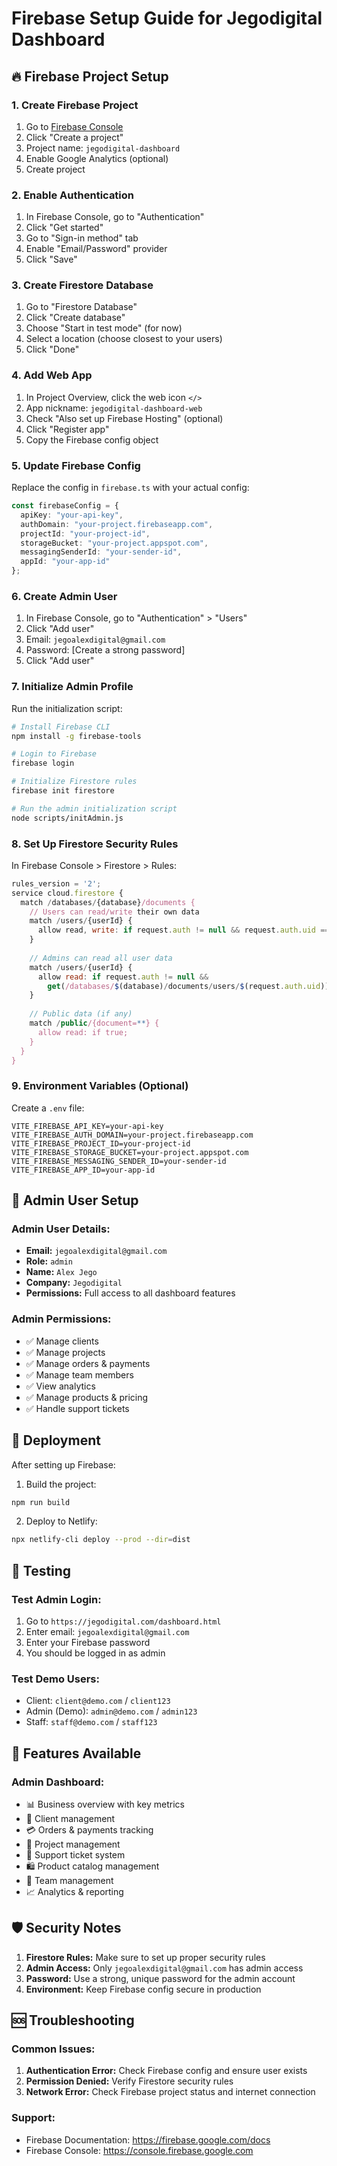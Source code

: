 # Firebase Setup Guide for Jegodigital Dashboard

## 🔥 Firebase Project Setup

### 1. Create Firebase Project
1. Go to [Firebase Console](https://console.firebase.google.com/)
2. Click "Create a project"
3. Project name: `jegodigital-dashboard`
4. Enable Google Analytics (optional)
5. Create project

### 2. Enable Authentication
1. In Firebase Console, go to "Authentication"
2. Click "Get started"
3. Go to "Sign-in method" tab
4. Enable "Email/Password" provider
5. Click "Save"

### 3. Create Firestore Database
1. Go to "Firestore Database"
2. Click "Create database"
3. Choose "Start in test mode" (for now)
4. Select a location (choose closest to your users)
5. Click "Done"

### 4. Add Web App
1. In Project Overview, click the web icon `</>`
2. App nickname: `jegodigital-dashboard-web`
3. Check "Also set up Firebase Hosting" (optional)
4. Click "Register app"
5. Copy the Firebase config object

### 5. Update Firebase Config
Replace the config in `firebase.ts` with your actual config:

```typescript
const firebaseConfig = {
  apiKey: "your-api-key",
  authDomain: "your-project.firebaseapp.com",
  projectId: "your-project-id",
  storageBucket: "your-project.appspot.com",
  messagingSenderId: "your-sender-id",
  appId: "your-app-id"
};
```

### 6. Create Admin User
1. In Firebase Console, go to "Authentication" > "Users"
2. Click "Add user"
3. Email: `jegoalexdigital@gmail.com`
4. Password: [Create a strong password]
5. Click "Add user"

### 7. Initialize Admin Profile
Run the initialization script:

```bash
# Install Firebase CLI
npm install -g firebase-tools

# Login to Firebase
firebase login

# Initialize Firestore rules
firebase init firestore

# Run the admin initialization script
node scripts/initAdmin.js
```

### 8. Set Up Firestore Security Rules
In Firebase Console > Firestore > Rules:

```javascript
rules_version = '2';
service cloud.firestore {
  match /databases/{database}/documents {
    // Users can read/write their own data
    match /users/{userId} {
      allow read, write: if request.auth != null && request.auth.uid == userId;
    }
    
    // Admins can read all user data
    match /users/{userId} {
      allow read: if request.auth != null && 
        get(/databases/$(database)/documents/users/$(request.auth.uid)).data.role == 'admin';
    }
    
    // Public data (if any)
    match /public/{document=**} {
      allow read: if true;
    }
  }
}
```

### 9. Environment Variables (Optional)
Create a `.env` file:

```env
VITE_FIREBASE_API_KEY=your-api-key
VITE_FIREBASE_AUTH_DOMAIN=your-project.firebaseapp.com
VITE_FIREBASE_PROJECT_ID=your-project-id
VITE_FIREBASE_STORAGE_BUCKET=your-project.appspot.com
VITE_FIREBASE_MESSAGING_SENDER_ID=your-sender-id
VITE_FIREBASE_APP_ID=your-app-id
```

## 🔐 Admin User Setup

### Admin User Details:
- **Email:** `jegoalexdigital@gmail.com`
- **Role:** `admin`
- **Name:** `Alex Jego`
- **Company:** `Jegodigital`
- **Permissions:** Full access to all dashboard features

### Admin Permissions:
- ✅ Manage clients
- ✅ Manage projects
- ✅ Manage orders & payments
- ✅ Manage team members
- ✅ View analytics
- ✅ Manage products & pricing
- ✅ Handle support tickets

## 🚀 Deployment

After setting up Firebase:

1. Build the project:
```bash
npm run build
```

2. Deploy to Netlify:
```bash
npx netlify-cli deploy --prod --dir=dist
```

## 🔧 Testing

### Test Admin Login:
1. Go to `https://jegodigital.com/dashboard.html`
2. Enter email: `jegoalexdigital@gmail.com`
3. Enter your Firebase password
4. You should be logged in as admin

### Test Demo Users:
- Client: `client@demo.com` / `client123`
- Admin (Demo): `admin@demo.com` / `admin123`
- Staff: `staff@demo.com` / `staff123`

## 📱 Features Available

### Admin Dashboard:
- 📊 Business overview with key metrics
- 👥 Client management
- 💳 Orders & payments tracking
- 🚀 Project management
- 🎫 Support ticket system
- 🛍️ Product catalog management
- 👥 Team management
- 📈 Analytics & reporting

## 🛡️ Security Notes

1. **Firestore Rules:** Make sure to set up proper security rules
2. **Admin Access:** Only `jegoalexdigital@gmail.com` has admin access
3. **Password:** Use a strong, unique password for the admin account
4. **Environment:** Keep Firebase config secure in production

## 🆘 Troubleshooting

### Common Issues:
1. **Authentication Error:** Check Firebase config and ensure user exists
2. **Permission Denied:** Verify Firestore security rules
3. **Network Error:** Check Firebase project status and internet connection

### Support:
- Firebase Documentation: https://firebase.google.com/docs
- Firebase Console: https://console.firebase.google.com


